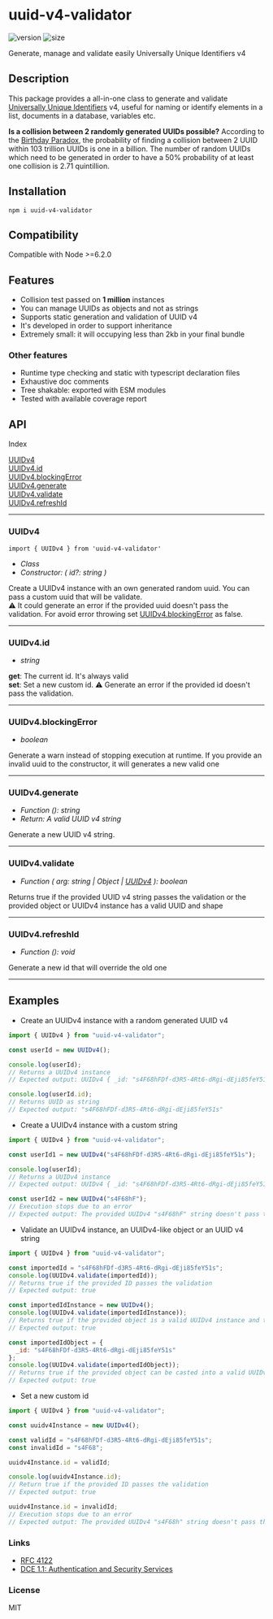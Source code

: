 # uuid-v4-validator

![version](https://img.shields.io/npm/v/uuid-v4-validator)
![size](https://img.shields.io/bundlephobia/min/uuid-v4-validator)

Generate, manage and validate easily Universally Unique Identifiers v4

## Description

This package provides a all-in-one class to generate and validate [Universally Unique Identifiers](<https://en.wikipedia.org/wiki/Universally_unique_identifier#Version_4_(random)>) v4, useful for naming or identify elements in a list, documents in a database, variables etc.

**Is a collision between 2 randomly generated UUIDs possible?**
According to the [Birthday Paradox](https://en.wikipedia.org/wiki/Birthday_problem), the probability of finding a collision between 2 UUID within 103 trillion UUIDs is one in a billion. The number of random UUIDs which need to be generated in order to have a 50% probability of at least one collision is 2.71 quintillion.

## Installation

```cli
npm i uuid-v4-validator
```

## Compatibility

Compatible with Node >=6.2.0

## Features
- Collision test passed on **1 million** instances
- You can manage UUIDs as objects and not as strings
- Supports static generation and validation of UUID v4
- It's developed in order to support inheritance
- Extremely small: it will occupying less than 2kb in your final bundle

### Other features
- Runtime type checking and static with typescript declaration files
- Exhaustive doc comments
- Tree shakable: exported with ESM modules
- Tested with available coverage report


## API

Index

[UUIDv4](#UUIDv4)\
[UUIDv4.id](#UUIDv4id)\
[UUIDv4.blockingError](#UUIDv4blockingError)\
[UUIDv4.generate](#UUIDv4generate)\
[UUIDv4.validate](#UUIDv4validate)\
[UUIDv4.refreshId](#UUIDv4refreshId)

---

### UUIDv4

```import { UUIDv4 } from 'uuid-v4-validator'```

- _Class_
- _Constructor: ( id?: string )_

Create a UUIDv4 instance with an own generated random uuid. You can pass a custom uuid that will be validate.\
⚠ It could generate an error if the provided uuid doesn't pass the validation. For avoid error throwing set [UUIDv4.blockingError](#UUIDv4blockingError) as false.

---

### UUIDv4.id

- _string_

**get**: The current id. It's always valid\
**set**: Set a new custom id. ⚠ Generate an error if the provided id doesn't pass the validation.

---

### UUIDv4.blockingError

- _boolean_

Generate a warn instead of stopping execution at runtime. If you provide an invalid uuid to the constructor, it will generates a new valid one

---

### UUIDv4.generate

- _Function (): string_
- _Return: A valid UUID v4 string_

Generate a new UUID v4 string.

---

### UUIDv4.validate

- _Function ( arg: string | Object | [UUIDv4](UUIDv4) ): boolean_

Returns true if the provided UUID v4 string passes the validation or the provided object or UUIDv4 instance has a valid UUID and shape

---

### UUIDv4.refreshId

- _Function (): void_

Generate a new id that will override the old one

---

## Examples

- Create an UUIDv4 instance with a random generated UUID v4

```js
import { UUIDv4 } from "uuid-v4-validator";

const userId = new UUIDv4();

console.log(userId);
// Returns a UUIDv4 instance
// Expected output: UUIDv4 { _id: "s4F68hFDf-d3R5-4Rt6-dRgi-dEji85feY51s" }

console.log(userId.id);
// Returns UUID as string
// Expected output: "s4F68hFDf-d3R5-4Rt6-dRgi-dEji85feY51s"
```

- Create a UUIDv4 instance with a custom string

```js
import { UUIDv4 } from "uuid-v4-validator";

const userId1 = new UUIDv4("s4F68hFDf-d3R5-4Rt6-dRgi-dEji85feY51s");

console.log(userId);
// Returns a UUIDv4 instance
// Expected output: UUIDv4 { _id: "s4F68hFDf-d3R5-4Rt6-dRgi-dEji85feY51s" }

const userId2 = new UUIDv4("s4F68hF");
// Execution stops due to an error
// Expected output: The provided UUIDv4 "s4F68hF" string doesn't pass the validation. Use a valid UUIDv4 string or generate a new one
```

- Validate an UUIDv4 instance, an UUIDv4-like object or an UUID v4 string

```js
import { UUIDv4 } from "uuid-v4-validator";

const importedId = "s4F68hFDf-d3R5-4Rt6-dRgi-dEji85feY51s";
console.log(UUIDv4.validate(importedId));
// Returns true if the provided ID passes the validation
// Expected output: true

const importedIdInstance = new UUIDv4();
console.log(UUIDv4.validate(importedIdInstance));
// Returns true if the provided object is a valid UUIDv4 instance and the ID passes the validation
// Expected output: true

const importedIdObject = {
  _id: "s4F68hFDf-d3R5-4Rt6-dRgi-dEji85feY51s"
};
console.log(UUIDv4.validate(importedIdObject));
// Returns true if the provided object can be casted into a valid UUIDv4 instance and the ID passes the validation
// Expected output: true
```

- Set a new custom id

```js
import { UUIDv4 } from "uuid-v4-validator";

const uuidv4Instance = new UUIDv4();

const validId = "s4F68hFDf-d3R5-4Rt6-dRgi-dEji85feY51s";
const invalidId = "s4F68";

uuidv4Instance.id = validId;

console.log(uuidv4Instance.id);
// Return true if the provided ID passes the validation
// Expected output: true

uuidv4Instance.id = invalidId;
// Execution stops due to an error
// Expected output: The provided UUIDv4 "s4F68h" string doesn't pass the validation. Use a valid UUIDv4 string or generate a new one
```

### Links

- [RFC 4122](http://tools.ietf.org/html/rfc4122)
- [DCE 1.1: Authentication and Security Services](http://pubs.opengroup.org/onlinepubs/9696989899/chap5.htm#tagcjh_08_02_01_01)

### License

MIT
